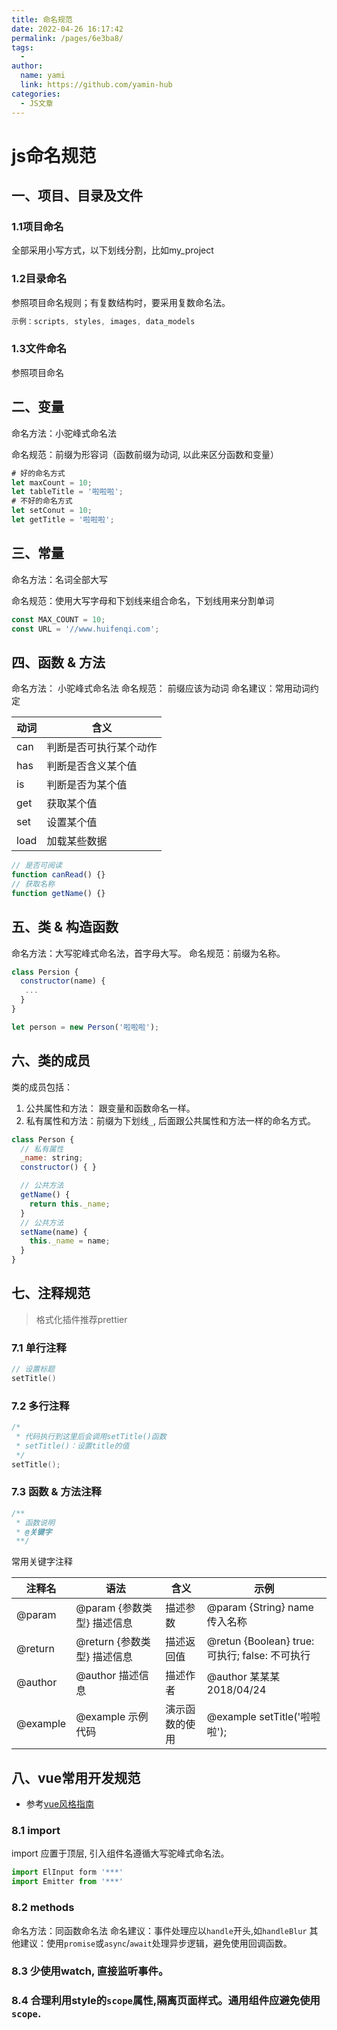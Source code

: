 ```yaml
---
title: 命名规范
date: 2022-04-26 16:17:42
permalink: /pages/6e3ba8/
tags:
  - 
author: 
  name: yami
  link: https://github.com/yamin-hub
categories: 
  - JS文章
---
```

# js命名规范

## 一、项目、目录及文件

### 1.1项目命名

全部采用小写方式，以下划线分割，比如my_project

### 1.2目录命名

参照项目命名规则；有复数结构时，要采用复数命名法。

```js
示例：scripts, styles, images, data_models
```

### 1.3文件命名

参照项目命名

## 二、变量

命名方法：小驼峰式命名法

命名规范：前缀为形容词（函数前缀为动词, 以此来区分函数和变量）

```js
# 好的命名方式
let maxCount = 10;
let tableTitle = '啦啦啦';
# 不好的命名方式
let setConut = 10;
let getTitle = '啦啦啦';
```

## 三、常量

命名方法：名词全部大写

命名规范：使用大写字母和下划线来组合命名，下划线用来分割单词

```js
const MAX_COUNT = 10;
const URL = '//www.huifenqi.com';
```

## 四、函数 & 方法

命名方法： 小驼峰式命名法
命名规范： 前缀应该为动词
命名建议：常用动词约定

| 动词 | 含义                   |
| ---- | ---------------------- |
| can  | 判断是否可执行某个动作 |
| has  | 判断是否含义某个值     |
| is   | 判断是否为某个值       |
| get  | 获取某个值             |
| set  | 设置某个值             |
| load | 加载某些数据           |

```javascript
// 是否可阅读
function canRead() {}
// 获取名称
function getName() {}
```

## 五、类 & 构造函数

命名方法：大写驼峰式命名法，首字母大写。
命名规范：前缀为名称。

```javascript
class Persion {
  constructor(name) {
   ...
  }
}

let person = new Person('啦啦啦');
```

## 六、类的成员

类的成员包括：

1. 公共属性和方法： 跟变量和函数命名一样。
2. 私有属性和方法：前缀为下划线`_`, 后面跟公共属性和方法一样的命名方式。

```javascript
class Person {
  // 私有属性 
  _name: string;
  constructor() { }

  // 公共方法
  getName() {
    return this._name;
  }
  // 公共方法
  setName(name) {
    this._name = name;
  }
}
```

## 七、注释规范

> 格式化插件推荐prettier

### 7.1 单行注释

```cpp
// 设置标题
setTitle()
```

### 7.2 多行注释

```cpp
/*
 * 代码执行到这里后会调用setTitle()函数
 * setTitle()：设置title的值
 */
setTitle();
```

### 7.3 函数 & 方法注释

```cpp
/**
 * 函数说明
 * @关键字
 **/
```

常用关键字注释

| 注释名   | 语法                        | 含义           | 示例                                           |
| -------- | --------------------------- | -------------- | ---------------------------------------------- |
| @param   | @param {参数类型} 描述信息  | 描述参数       | @param {String} name 传入名称                  |
| @return  | @return {参数类型} 描述信息 | 描述返回值     | @retun {Boolean} true: 可执行; false: 不可执行 |
| @author  | @author 描述信息            | 描述作者       | @author 某某某 2018/04/24                      |
| @example | @example 示例代码           | 演示函数的使用 | @example setTitle('啦啦啦');                   |



## 八、vue常用开发规范

- 参考[vue风格指南](https://cn.vuejs.org/v2/style-guide/)

### 8.1 import

import 应置于顶层, 引入组件名遵循大写驼峰式命名法。

```javascript
import ElInput form '***'
import Emitter from '***'
```

### 8.2 methods

命名方法：同函数命名法
命名建议：事件处理应以`handle`开头,如`handleBlur`
其他建议：使用`promise`或`async`/`await`处理异步逻辑，避免使用回调函数。

### 8.3 少使用watch, 直接监听事件。

### 8.4 合理利用style的`scope`属性,隔离页面样式。通用组件应避免使用`scope`.
